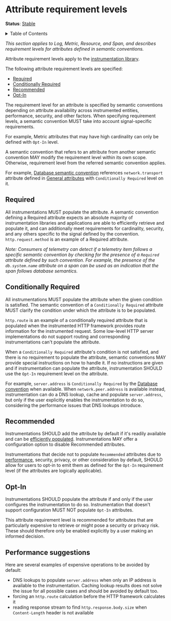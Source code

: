 # Attribute requirement levels

**Status**: [Stable][DocumentStatus]

<details>
<summary>Table of Contents</summary>

<!-- toc -->

- [Required](#required)
- [Conditionally Required](#conditionally-required)
- [Recommended](#recommended)
- [Opt-In](#opt-in)
- [Performance suggestions](#performance-suggestions)

<!-- tocstop -->

</details>

_This section applies to Log, Metric, Resource, and Span, and describes
requirement levels for attributes defined in semantic conventions._

Attribute requirement levels apply to the
[instrumentation library](https://opentelemetry.io/docs/concepts/glossary/#instrumentation-library).

The following attribute requirement levels are specified:

- [Required](#required)
- [Conditionally Required](#conditionally-required)
- [Recommended](#recommended)
- [Opt-In](#opt-in)

The requirement level for an attribute is specified by semantic conventions
depending on attribute availability across instrumented entities, performance,
security, and other factors. When specifying requirement levels, a semantic
convention MUST take into account signal-specific requirements.

For example, Metric attributes that may have high cardinality can only be
defined with `Opt-In` level.

A semantic convention that refers to an attribute from another semantic
convention MAY modify the requirement level within its own scope. Otherwise,
requirement level from the referred semantic convention applies.

<!-- TODO(jsuereth) - make examples not break on changes to semconv -->

For example, [Database semantic convention](../database/README.md) references
`network.transport` attribute defined in [General attributes](./README.md) with
`Conditionally Required` level on it.

## Required

All instrumentations MUST populate the attribute. A semantic convention defining
a Required attribute expects an absolute majority of instrumentation libraries
and applications are able to efficiently retrieve and populate it, and can
additionally meet requirements for cardinality, security, and any others
specific to the signal defined by the convention. `http.request.method` is an
example of a Required attribute.

_Note: Consumers of telemetry can detect if a telemetry item follows a specific
semantic convention by checking for the presence of a `Required` attribute
defined by such convention. For example, the presence of the `db.system.name`
attribute on a span can be used as an indication that the span follows database
semantics._

## Conditionally Required

All instrumentations MUST populate the attribute when the given condition is
satisfied. The semantic convention of a `Conditionally Required` attribute MUST
clarify the condition under which the attribute is to be populated.

`http.route` is an example of a conditionally required attribute that is
populated when the instrumented HTTP framework provides route information for
the instrumented request. Some low-level HTTP server implementations do not
support routing and corresponding instrumentations can't populate the attribute.

When a `Conditionally Required` attribute's condition is not satisfied, and
there is no requirement to populate the attribute, semantic conventions MAY
provide special instructions on how to handle it. If no instructions are given
and if instrumentation can populate the attribute, instrumentation SHOULD use
the `Opt-In` requirement level on the attribute.

<!-- TODO(jsuereth) - make examples not break on changes to semconv -->

For example, `server.address` is `Conditionally Required` by the
[Database convention](../database/README.md) when available. When
`network.peer.address` is available instead, instrumentation can do a DNS
lookup, cache and populate `server.address`, but only if the user explicitly
enables the instrumentation to do so, considering the performance issues that
DNS lookups introduce.

## Recommended

Instrumentations SHOULD add the attribute by default if it's readily available
and can be [efficiently populated](#performance-suggestions). Instrumentations
MAY offer a configuration option to disable Recommended attributes.

Instrumentations that decide not to populate `Recommended` attributes due to
[performance](#performance-suggestions), security, privacy, or other
consideration by default, SHOULD allow for users to opt-in to emit them as
defined for the `Opt-In` requirement level (if the attributes are logically
applicable).

## Opt-In

Instrumentations SHOULD populate the attribute if and only if the user
configures the instrumentation to do so. Instrumentation that doesn't support
configuration MUST NOT populate `Opt-In` attributes.

This attribute requirement level is recommended for attributes that are
particularly expensive to retrieve or might pose a security or privacy risk.
These should therefore only be enabled explicitly by a user making an informed
decision.

## Performance suggestions

Here are several examples of expensive operations to be avoided by default:

- DNS lookups to populate `server.address` when only an IP address is available
  to the instrumentation. Caching lookup results does not solve the issue for
  all possible cases and should be avoided by default too.
- forcing an `http.route` calculation before the HTTP framework calculates it
- reading response stream to find `http.response.body.size` when
  `Content-Length` header is not available

[DocumentStatus]:
  https://opentelemetry.io/docs/specs/otel/document-status
